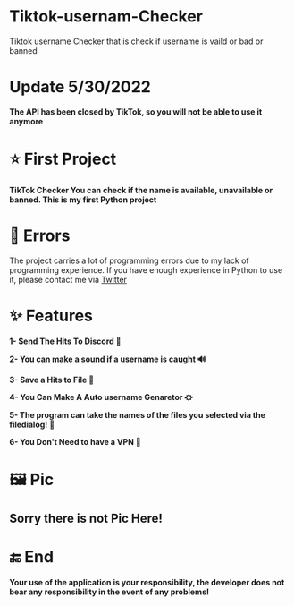 # Tiktok-usernam-Checker
Tiktok username Checker that is check if username is vaild or bad or banned 


# Update 5/30/2022
**The API has been closed by TikTok, so you will not be able to use it anymore**


# ⭐ First Project
**TikTok Checker You can check if the name is available, unavailable or banned. This is my first Python project**

# 🚫 Errors 
The project carries a lot of programming errors due to my lack of programming experience. If you have enough experience in Python to use it, please contact me via 
[Twitter](https://twitter.com/DVHS)

# ✨ Features
**1- Send The Hits To Discord 🤖**

**2- You can make a sound if a username is caught 🔊**

**3- Save a Hits to File 📁**

**4- You Can Make A Auto username Genaretor ⛮**

**5- The program can take the names of the files you selected via the filedialog! 📁**

**6- You Don't Need to have a VPN 🙊**


# 🖼 Pic
Sorry there is not Pic Here!
-

# 🔚 End
**Your use of the application is your responsibility, the developer does not bear any responsibility in the event of any problems!**
